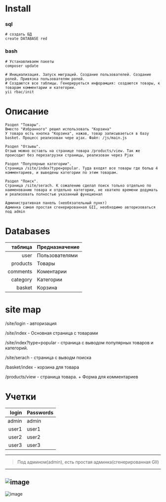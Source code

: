 # Install

### sql
~~~
# создать БД
create DATABASE red
~~~
### bash
~~~
# Устанавливаем пакеты 
composer update

# Инициализация. Запуск миграций. Создание пользователей. Создание ролей. Привязка пользователям ролей.
# Создаются все таблицы. Генерируеться инфорамция: создаются товары, к товарам комментарии и категории.
yii rbac/init
~~~



# Описание
~~~
Раздел "Товары".
Вместо "Избранного" решил использовать "Корзина"
У товара есть кнопка "Корзина", нажав, товар записываеться в базу basket. Процесс реализован чере ajax. Файл: /js/main.js

Раздел "Отзывы". 
Отзыв можно оставть на странице товара /products/view. Так же происодит без перезагрузки страницы, реализован через Pjax

Раздел "Популярные категории". 
Страница /site/index?type=popular. Туда входят все товары где больш 4 комментариев, и выведены категории по этим товарам.

Раздел "Поиск". 
Страница /site/serach. К сожалению сделал поиск только отдельно по  наименованию товара и отдельно категории, не хватило времени додумать и реализовать полностью указанный функционал 

Административная панель (необязательный пункт)
Админка самая простая сгенерированная GII, необходимо авторизоваться под admin
~~~



# Databases

| таблица  | Предназначение |
|-----:|-----------|
|     user| Пользователями|
|     products| Товары    |
|     comments| Коментарии       |
|     category| Категории       |
|     basket| Корзина       |

# site map
/site/login - авторизация

/site/index - Основная страница с товарами

/site/index?type=popular - страница с выводом популярных товаров и категорий. 

/site/serach - страница с выводм поиска

/basket/index - корзина для товара

/products/view - страница товара. + Форма для комментариев


# Учетки

| login  | Passwords |
|-----:|-----------|
|     admin| admin|
|     user1| user1    |
|     user2| user2       |
|     user3| user3       |

---
> Под админом(admin), есть простая админка(сгенерированная GII)


---
![image](https://github.com/IlfatGub/red/assets/13871390/f4cbbbd7-d4c2-400f-97a4-3f8c4bd82a08)
---
![image](https://github.com/IlfatGub/red/assets/13871390/c9f4a8be-8fdd-4b79-9158-4600e1eaa60c)

